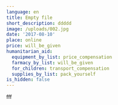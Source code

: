 ```yaml
---
language: en
title: Empty file
short_description: ddddd
image: /uploads/002.jpg
date: '2017-08-10'
place: online
price: will_be_given
humanitarian_aid:
  equipment_by_list: price_compensation
  farmacy_by_list: will_be_given
  for_children: transport_compensation
  supplies_by_list: pack_yourself
is_hidden: false
---
```

fff
